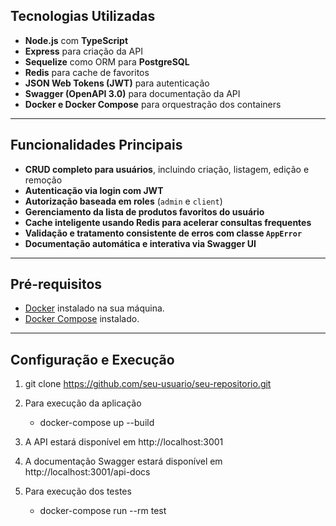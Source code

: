 ## Tecnologias Utilizadas

- **Node.js** com **TypeScript**  
- **Express** para criação da API  
- **Sequelize** como ORM para **PostgreSQL**  
- **Redis** para cache de favoritos  
- **JSON Web Tokens (JWT)** para autenticação  
- **Swagger (OpenAPI 3.0)** para documentação da API  
- **Docker e Docker Compose** para orquestração dos containers  

---

## Funcionalidades Principais

- **CRUD completo para usuários**, incluindo criação, listagem, edição e remoção  
- **Autenticação via login com JWT**  
- **Autorização baseada em roles** (`admin` e `client`)  
- **Gerenciamento da lista de produtos favoritos do usuário**  
- **Cache inteligente usando Redis para acelerar consultas frequentes**  
- **Validação e tratamento consistente de erros com classe `AppError`**  
- **Documentação automática e interativa via Swagger UI**

---

## Pré-requisitos

- [Docker](https://docs.docker.com/get-docker/) instalado na sua máquina.
- [Docker Compose](https://docs.docker.com/compose/install/) instalado.

---

## Configuração e Execução
1.  git clone https://github.com/seu-usuario/seu-repositorio.git

2. Para execução da aplicação
    - docker-compose up --build

3. A API estará disponível em http://localhost:3001

4. A documentação Swagger estará disponível em http://localhost:3001/api-docs

5. Para execução dos testes
    - docker-compose run --rm test